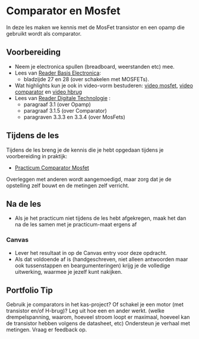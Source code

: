 # Comparator en Mosfet

In deze les maken we kennis met de MosFet transistor en een opamp die gebruikt wordt als comparator.

## Voorbereiding

- Neem je electronica spullen (breadboard, weerstanden etc) mee.   
- Lees van [Reader Basis Electronica](https://github.com/HU-TI-DEV/TI-S2/blob/main/hardware-interfacing/pdfs/reader-basis-electronica.pdf):
  - bladzijde 27 en 28 (over schakelen met MOSFETs).  
- Wat highlights kun je ook in video-vorm bestuderen: [video mosfet](https://www.youtube.com/watch?v=P0y_Jtsopz8), [video comparator](https://www.youtube.com/watch?v=QnOJolxtmro) en [video hbrug](https://www.youtube.com/watch?v=KOPIeIKWeqE)
- Lees van [Reader Digitale Technologie](https://github.com/HU-TI-DEV/TI-S2/blob/main/hardware-interfacing/pdfs/reader-dit.pdf) :
  - paragraaf 3.1 (over Opamp) 
  - paragraaf 3.1.5 (over Comparator)
  - paragraven 3.3.3 en 3.3.4 (over MosFets) 

## Tijdens de les

Tijdens de les breng je de kennis die je hebt opgedaan tijdens je voorbereiding in praktijk:

- [Practicum Comparator Mosfet](../../hardware-interfacing/basis-elektronica/comparator-mosfet/practicum-comparator-mosfet.md) 

Overleggen met anderen wordt aangemoedigd, maar zorg dat je de opstelling zelf bouwt en de metingen zelf verricht.
  
## Na de les

- Als je het practicum niet tijdens de les hebt afgekregen, maak het dan na de les samen met je practicum-maat ergens af

### Canvas
- Lever het resultaat in op de Canvas entry voor deze opdracht. 
- Als dat voldoende af is (handgeschreven, niet alleen antwoorden maar ook tussenstappen en beargumenteringen) krijg je de volledige uitwerking, waarmee je jezelf kunt nakijken.

## Portfolio Tip
Gebruik je comparators in het kas-project? Of schakel je een motor (met transistor en/of H-brug)? Leg uit hoe een en ander werkt. (welke drempelspanning, waarom, hoeveel stroom loopt er maximaal, hoeveel kan de transistor hebben volgens de datasheet, etc) Ondersteun je verhaal met metingen. Vraag er feedback op.